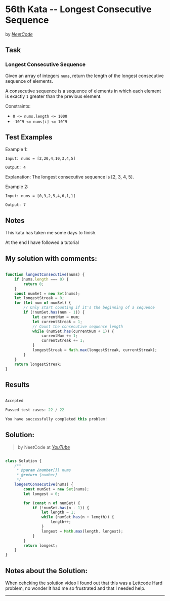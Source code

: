 # 56th Kata -- Longest Consecutive Sequence


by *[NeetCode](https://neetcode.io/problems/longest-consecutive-sequence)*


## Task

### Longest Consecutive Sequence


Given an array of integers `nums`, return the length of the longest consecutive sequence of elements.

A consecutive sequence is a sequence of elements in which each element is exactly `1` greater than the previous element.

Constraints:

* ```0 <= nums.length <= 1000```
* ```-10^9 <= nums[i] <= 10^9```

## Test Examples


Example 1:
```
Input: nums = [2,20,4,10,3,4,5]

Output: 4
```
Explanation: The longest consecutive sequence is [2, 3, 4, 5].

Example 2:
```
Input: nums = [0,3,2,5,4,6,1,1]

Output: 7
```


## Notes

This kata has taken me some days to finish.

At the end I have followed a tutorial 


## My solution with comments:

```js

function longestConsecutive(nums) {
    if (nums.length === 0) {
        return 0;
    }
    const numSet = new Set(nums);
    let longestStreak = 0;
    for (let num of numSet) {
        // Only start counting if it's the beginning of a sequence
        if (!numSet.has(num - 1)) {
            let currentNum = num;
            let currentStreak = 1;
            // Count the consecutive sequence length
            while (numSet.has(currentNum + 1)) {
                currentNum += 1;
                currentStreak += 1;
            }
            longestStreak = Math.max(longestStreak, currentStreak);
        }
    }
    return longestStreak;
}
```


## Results

```js

Accepted

Passed test cases: 22 / 22

You have successfully completed this problem!
```

## Solution:
> by NeetCode at *[YouTube](https://youtu.be/P6RZZMu_maU)*

```js

class Solution {
    /**
     * @param {number[]} nums
     * @return {number}
     */
    longestConsecutive(nums) {
        const numSet = new Set(nums);
        let longest = 0;

        for (const n of numSet) {
            if (!numSet.has(n - 1)) {
                let length = 1;
                while (numSet.has(n + length)) {
                    length++;
                }
                longest = Math.max(length, longest);
            }
        }
        return longest;
    }
}
```

## Notes about the Solution:

When cehcking the solution video I found out that this was a Lettcode Hard problem, no wonder It had me so frustrated and that I needed help.

---